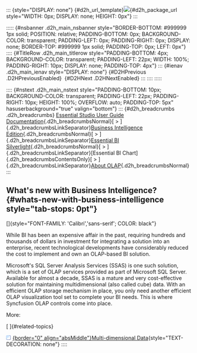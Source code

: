 ::: {style="DISPLAY: none"}
[](ms-xhelp:///?Id=d2h_url_template){#d2h_url_template}![](!package_url!){#d2h_package_url style="WIDTH: 0px; DISPLAY: none; HEIGHT: 0px"}
:::

::::: {#nsbanner .d2h_main_nsbanner style="BORDER-BOTTOM: #999999 1px solid; POSITION: relative; PADDING-BOTTOM: 0px; BACKGROUND-COLOR: transparent; PADDING-LEFT: 0px; PADDING-RIGHT: 0px; DISPLAY: none; BORDER-TOP: #999999 1px solid; PADDING-TOP: 0px; LEFT: 0px"}
:::: {#TitleRow .d2h_main_titlerow style="PADDING-BOTTOM: 4px; BACKGROUND-COLOR: transparent; PADDING-LEFT: 22px; WIDTH: 100%; PADDING-RIGHT: 10px; DISPLAY: none; PADDING-TOP: 4px"}
::: {#ienav .d2h_main_ienav style="DISPLAY: none"}
[](ms-xhelp:///?Id=46e671a8-9292-409a-b3fa-660250d92352){#D2HPrevious .D2HPreviousEnabled}  [](ms-xhelp:///?Id=a1502148-fad1-469f-aced-b84b1c756f58){#D2HNext .D2HNextEnabled}
:::
::::
:::::

:::: {#nstext .d2h_main_nstext style="PADDING-BOTTOM: 10px; BACKGROUND-COLOR: transparent; PADDING-LEFT: 22px; PADDING-RIGHT: 10px; HEIGHT: 100%; OVERFLOW: auto; PADDING-TOP: 5px" hasuserbackground="true" valign="bottom"}
::: {#d2h_breadcrumbs .d2h_breadcrumbs}
[Essential Studio User Guide Documentation](ms-xhelp:///?Id=12457748-09e3-4d74-a240-8e049cedf030){.d2h_breadcrumbsNormal}[ \> ]{.d2h_breadcrumbsLinkSeparator}[Business Intelligence Edition](ms-xhelp:///?Id=fdf33dd8-62b2-47b9-ad7b-fc50e590bca5){.d2h_breadcrumbsNormal}[ \> ]{.d2h_breadcrumbsLinkSeparator}[Essential BI Silverlight](ms-xhelp:///?Id=c006b39c-6aa2-4637-b7de-3e7b6cb3f9f9){.d2h_breadcrumbsNormal}[ \> ]{.d2h_breadcrumbsLinkSeparator}[Essential BI Chart]{.d2h_breadcrumbsContentsOnly}[ \> ]{.d2h_breadcrumbsLinkSeparator}[About OLAP](ms-xhelp:///?Id=185060e6-d97a-497d-b0f5-0c47361a2471){.d2h_breadcrumbsNormal}
:::

## What\'s new with Business Intelligence? {#whats-new-with-business-intelligence style="tab-stops: 0pt"}

[]{style="FONT-FAMILY: 'Calibri','sans-serif'; COLOR: black"} 

While BI has been an expensive affair in the past, requiring hundreds and thousands of dollars in investment for integrating a solution into an enterprise, recent technological developments have considerably reduced the cost to implement and own an OLAP-based BI solution.

Microsoft\'s SQL Server Analysis Services (SSAS) is one such solution, which is a set of OLAP services provided as part of Microsoft SQL Server. Available for almost a decade, SSAS is a mature and very cost-effective solution for maintaining multidimensional (also called cube) data. With an efficient OLAP storage mechanism in place, you only need another efficient OLAP visualization tool set to complete your BI needs. This is where Syncfusion OLAP controls come into place.

More:

[ ]{#related-topics}

[![](button.gif){border="0" align="absMiddle"}Multi-dimensional Data](ms-xhelp:///?Id=a1502148-fad1-469f-aced-b84b1c756f58){style="TEXT-DECORATION: none"}
::::
